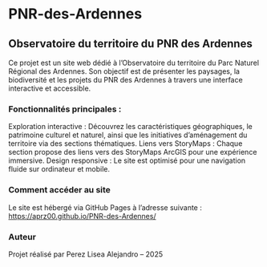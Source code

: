 # PNR-des-Ardennes

## Observatoire du territoire du PNR des Ardennes

Ce projet est un site web dédié à l’Observatoire du territoire du Parc Naturel Régional des Ardennes. Son objectif est de présenter les paysages, la biodiversité et les projets du PNR des Ardennes à travers une interface interactive et accessible.

### Fonctionnalités principales : 
Exploration interactive : Découvrez les caractéristiques géographiques, le patrimoine culturel et naturel, ainsi que les initiatives d’aménagement du territoire via des sections thématiques.
Liens vers StoryMaps : Chaque section propose des liens vers des StoryMaps ArcGIS pour une expérience immersive.
Design responsive : Le site est optimisé pour une navigation fluide sur ordinateur et mobile.

### Comment accéder au site

Le site est hébergé via GitHub Pages à l’adresse suivante :
https://aprz00.github.io/PNR-des-Ardennes/

### Auteur

Projet réalisé par Perez Lisea Alejandro – 2025
